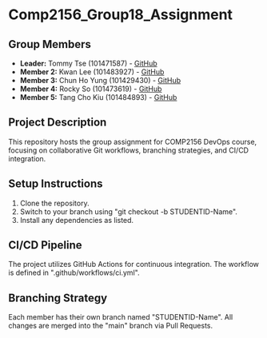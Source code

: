# Comp2156_Group18_Assignment

## Group Members
- **Leader:** Tommy Tse  (101471587) - [GitHub](https://github.com/tommy35hk)
- **Member 2:** Kwan Lee (101483927) - [GitHub](https://github.com/Kwan-G)
- **Member 3:** Chun Ho Yung (101429430) - [GitHub](https://github.com/chunhoyung)
- **Member 4:** Rocky So (101473619) - [GitHub](https://github.com/rockyhsso)
- **Member 5:** Tang Cho Kiu (101484893) - [GitHub](https://github.com/Kylin0ck)


## Project Description
This repository hosts the group assignment for COMP2156 DevOps course, focusing on 
collaborative Git workflows, branching strategies, and CI/CD integration.

## Setup Instructions
1. Clone the repository.
2. Switch to your branch using "git checkout -b STUDENTID-Name".
3. Install any dependencies as listed.

## CI/CD Pipeline
The project utilizes GitHub Actions for continuous integration. The workflow is defined in
".github/workflows/ci.yml".

## Branching Strategy
Each member has their own branch named "STUDENTID-Name". All changes are merged into the
"main" branch via Pull Requests.